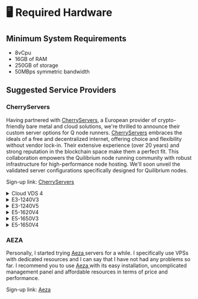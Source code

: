 # 🖥️ Required Hardware

## **Minimum System Requirements**

* 8vCpu
* 16GB of RAM
* 250GB of storage
* 50MBps symmetric bandwidth

## Suggested Service Providers

### CherryServers

Having partnered with [CherryServers](https://www.cherryservers.com/?affiliate=676XHODW), a European provider of crypto-friendly bare metal and cloud solutions, we're thrilled to announce their custom server options for Q node runners. [CherryServers](https://www.cherryservers.com/?affiliate=676XHODW) embraces the ideals of a free and decentralized internet, offering choice and flexibility without vendor lock-in. Their extensive experience (over 20 years) and strong reputation in the blockchain space make them a perfect fit. This collaboration empowers the Quilibrium node running community with robust infrastructure for high-performance node hosting. We'll soon unveil the validated server configurations specifically designed for Quilibrium nodes.

Sign-up link: [CherryServers](https://www.cherryservers.com/?affiliate=676XHODW)

<details>

<summary>Cloud VDS 4</summary>

CPU: 4 x Intel Gold 6230R @ 2.10Ghz (8 vCores)

RAM: 32GB, Disk Storage: NVMe 200GB

Backup: 50GB

Bandwidth: 1Gbps uplink, Egress Traffic: 10TB, Ingress unmetered

96.12 USD/monthly

</details>

<details>

<summary>E3-1240V3</summary>

CPU: E3-1240v3 -4c/8t - 3.4GHz

RAM: 16GB ECC DDRIII

Disk Storage: 2x SSD 250GB

OS Disk: SSD 250GB, Backup: 100GB

Bandwidth: 1Gbps uplink, Egress Traffic: 10TB, Ingress unmetered

106.92 USD/monthly

</details>

<details>

<summary>E3-1240V5</summary>

CPU: E3-1240v5 - 4c/8t - 3.5GHz,&#x20;

RAM: 32GB ECC DDR4

Disk Storage: 2x SSD 250GB

OS Disk: SSD 250GB

Backup: 100GB

Bandwidth: 3Gbps uplink, Egress Traffic: 30TB, Ingress unmetered

106.81 USD/monthly

</details>

<details>

<summary>E5-1620V4</summary>

CPU: E5-1620v4 - 4c/8t - 3.5GHz

RAM: 32GB ECC DDR4

Disk Storage: 2x SSD 250GB

OS Disk: SSD 250GB

Backup: 100GB

Bandwidth: 3Gbps uplink, Egress Traffic: 30TB, Ingress unmetered

124.20 USD/monthly

</details>

<details>

<summary>E5-1650V3</summary>

CPU: E5-1650v3, 6c/12t - 3.5GHz

RAM: 64GB Registered ECC DDR4

Disk Storage: 2x SSD 250GB, OS Disk: SSD 250GB

Backup: 100GB

Bandwidth: 1Gbps uplink, Egress Traffic: 30TB, Ingress unmetered

125.66 USD/monthly

</details>

<details>

<summary>E5-1650V4</summary>

CPU: E5-1650v4, 6c/12t - 3.6GHz

RAM: 64GB Registered ECC DDR4

Disk Storage: 2x SSD 500GB, OS Disk: SSD 500GB

Backup: 100GB

Bandwidth: 3Gbps uplink, Egress Traffic: 30TB, Ingress unmetered

132.68 USD/monthly

</details>

### AEZA

Personally, I started trying [Aeza ](https://aeza.net/?ref=484456)servers for a while. I specifically use VPSs with dedicated resources and I can say that I have not had any problems so far. I recommend you to use [Aeza ](https://aeza.net/?ref=484456)with its easy installation, uncomplicated management panel and affordable resources in terms of price and performance.

Sign-up link: [Aeza](https://aeza.net/?ref=484456)
